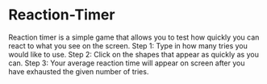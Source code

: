 # Reaction-Timer
Reaction timer is a simple game that allows you to test how quickly you can react to what you see on the screen.
Step 1: Type in how many tries you would like to use.
Step 2: Click on the shapes that appear as quickly as you can.
Step 3: Your average reaction time will appear on screen after you have exhausted the given number of tries.
